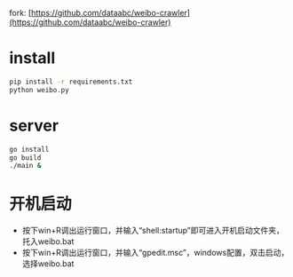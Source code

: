 fork: [https://github.com/dataabc/weibo-crawler](https://github.com/dataabc/weibo-crawler)

# install 
```bash
pip install -r requirements.txt
python weibo.py
```

# server
```bash
go install
go build
./main &
```

# 开机启动

- 按下win+R调出运行窗口，并输入“shell:startup”即可进入开机启动文件夹，托入weibo.bat
- 按下win+R调出运行窗口，并输入“gpedit.msc”，windows配置，双击启动，选择weibo.bat
